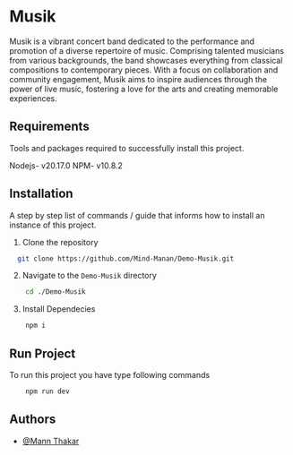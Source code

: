 
# Musik

Musik is a vibrant concert band dedicated to the performance and promotion of a diverse repertoire of music. Comprising talented musicians from various backgrounds, the band showcases everything from classical compositions to contemporary pieces. With a focus on collaboration and community engagement, Musik aims to inspire audiences through the power of live music, fostering a love for the arts and creating memorable experiences.


## Requirements
 Tools and packages required to successfully install this project.
 
 Nodejs- v20.17.0
 NPM- v10.8.2
## Installation

A step by step list of commands / guide that informs how to install an instance of this project.

1. Clone the repository
```bash
  git clone https://github.com/Mind-Manan/Demo-Musik.git
```
2. Navigate to the `Demo-Musik` directory 

```bash 
    cd ./Demo-Musik
```
3. Install Dependecies

```bash
    npm i 
```
## Run Project

To run this project you have type following commands
```bash 
    npm run dev
```

## Authors

- [@Mann Thakar](https://github.com/MannThakar14)

